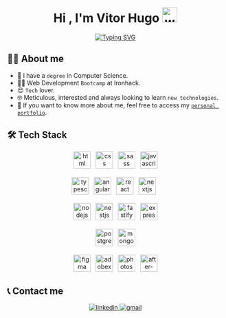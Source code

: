 <h1 align="center">Hi , I'm Vitor Hugo <img src="https://media.giphy.com/media/hvRJCLFzcasrR4ia7z/giphy.gif" width="35" alt="waving hand"></h1>
<p align="center">
    <a href="https://git.io/typing-svg"><img src="https://readme-typing-svg.demolab.com?font=Poppins&size=24&pause=1000&color=00B4FF&center=true&vCenter=true&width=435&lines=Full+Stack+Web+Developer+%F0%9F%92%A1;Graduated+in+Computer+Science+%F0%9F%96%A5%EF%B8%8F;Hope+you+like+my+profile+%F0%9F%8E%89" alt="Typing SVG" />
    </a>
</p>

## 💁‍♂️ About me
- 🏫 I have a `degree` in Computer Science.
- 👨‍💻 Web Development `Bootcamp` at Ironhack.
- 😍 `Tech` lover.
- 🤓 Meticulous, interested and always looking to learn `new technologies`.
- 📰 If you want to know more about me, feel free to access my [`personal portfolio`](https://vitorhum.github.io/).

## 🛠️ Tech Stack
<p align="center">
    <img height="40" src="https://cdn.worldvectorlogo.com/logos/html-1.svg" alt="html"> &nbsp
    <img height="40" src="https://cdn.worldvectorlogo.com/logos/css-3.svg" alt="css"> &nbsp
    <img height="40" src="https://cdn.worldvectorlogo.com/logos/sass-1.svg" alt="sass"> &nbsp
    <img height="40" src="https://cdn.worldvectorlogo.com/logos/logo-javascript.svg" alt="javascript">
    <br>
    <br>
    <img height="40" src="https://cdn.worldvectorlogo.com/logos/typescript.svg" alt="typescript"> &nbsp
    <img height="40" src="https://cdn.worldvectorlogo.com/logos/angular-icon-1.svg" alt="angular"> &nbsp
    <img height="40" src="https://cdn.worldvectorlogo.com/logos/react-2.svg" alt="react"> &nbsp
    <img height="40" src="https://i.imgur.com/TOWgyeo.png" alt="nextjs"> &nbsp
    <br>
    <br>
    <img height="40" src="https://cdn.worldvectorlogo.com/logos/nodejs-icon.svg" alt="nodejs"> &nbsp
    <img height="40" src="https://cdn.worldvectorlogo.com/logos/nestjs.svg" alt="nestjs"> &nbsp
    <img height="40" src="https://cdn.worldvectorlogo.com/logos/fastify.svg" alt="fastify"> &nbsp
    <img height="40" src="https://i.imgur.com/gq6XrbN.png" alt="express">
    <br>
    <br>
    <img height="40" src="https://cdn.worldvectorlogo.com/logos/postgresql.svg" alt="postgresql"> &nbsp
    <img height="40" src="https://cdn.worldvectorlogo.com/logos/mongodb-icon-1.svg" alt="mongodb">
    <br>
    <br>
    <img height="40" src="https://upload.wikimedia.org/wikipedia/commons/3/33/Figma-logo.svg" alt="figma"> &nbsp
    <img height="40" src="https://cdn.worldvectorlogo.com/logos/adobe-xd-2.svg" alt="adobexd"> &nbsp
    <img height="40" src="https://cdn.worldvectorlogo.com/logos/adobe-photoshop-2.svg" alt="photoshop"> &nbsp
    <img height="40" src="https://upload.wikimedia.org/wikipedia/commons/thumb/c/cb/Adobe_After_Effects_CC_icon.svg/1051px-Adobe_After_Effects_CC_icon.svg.png" alt="after-effects">
</p>

## 📞 Contact me
<p align="center">
    <a  href="https://www.linkedin.com/in/vitorhum/" target="_blank">
        <img src="https://img.shields.io/badge/LinkedIn-0077B5?style=for-the-badge&logo=linkedin&logoColor=white" alt="linkedin"/>
    </a>
    <a href="mailto:vitorhumoreira@gmail.com" target="_blank">
        <img src="https://img.shields.io/badge/Gmail-D14836?style=for-the-badge&logo=gmail&logoColor=white" alt="gmail"/>
  </a>
</p>
